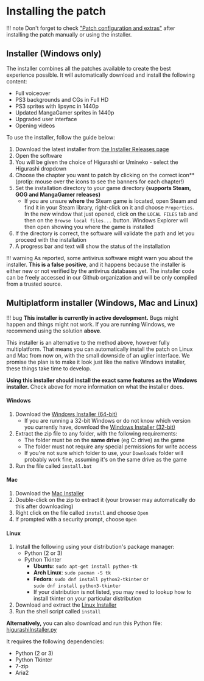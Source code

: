 # Installing the patch

!!! note
    Don't forget to check ["Patch configuration and extras"](https://07th-mod.com/wiki/Higurashi/Higurashi-Part-2---Patch-configuration-and-keyboard-shortcuts) after installing the patch manually or using the installer.

## Installer (Windows only)

The installer combines all the patches available to create the best experience possible. It will automatically download and install the following content:

* Full voiceover
* PS3 backgrounds and CGs in Full HD
* PS3 sprites with lipsync in 1440p
* Updated MangaGamer sprites in 1440p
* Upgraded user interface
* Opening videos

To use the installer, follow the guide below:

1. Download the latest installer from [the Installer Releases page](https://github.com/07th-mod/Higurashi_Installer_WPF/releases/latest)
2. Open the software
3. You will be given the choice of Higurashi or Umineko - select the Higurashi dropdown
4. Choose the chapter you want to patch by clicking on the correct icon** (protip: mouse over the icons to see the banners for each chapter!)
5. Set the installation directory to your game directory **(supports Steam, GOG and MangaGamer releases)**
    * If you are unsure **where** the Steam game is located, open Steam and find it in your Steam library, right-click on it and choose ``Properties``. In the new window that just opened, click on the ``LOCAL FILES`` tab and then on the ``Browse local files...`` button. Windows Explorer will then open showing you where the game is installed
6. If the directory is correct, the software will validate the path and let you proceed with the installation
7. A progress bar and text will show the status of the installation

!!! warning
    As reported, some antivirus software might warn you about the installer. **This is a false positive**, and it happens because the installer is either new or not verified by the antivirus databases yet. The installer code can be freely accessed in our Github organization and will be only compiled from a trusted source.

## Multiplatform installer (Windows, Mac and Linux)

!!! bug
    **This installer is currently in active development.** Bugs might happen and things might not work. If you are running Windows, we recommend using the solution **above**.

This installer is an alternative to the method above, however fully multiplatform. That means you can automatically install the patch on Linux and Mac from now on, with the small downside of an uglier interface. We promise the plan is to make it look just like the native Windows installer, these things take time to develop.

**Using this installer should install the exact same features as the Windows installer.** Check above for more information on what the installer does.

#### Windows

1. Download the [Windows Installer (64-bit)](http://07th-mod.com/installer/python/higu_win_installer.zip)
      * If you are running a 32-bit Windows or do not know which version you currently have, download the [Windows Installer (32-bit)](http://07th-mod.com/installer/python/higu_win_installer_32.zip)
2. Extract the zip file to any folder, with the following requirements:
      * The folder must be on the  **same drive** (eg C: drive) as the game
      * The folder must not require any special permissions for write access
      * If you're not sure which folder to use, your `Downloads` folder will probably work fine, assuming it's on the same drive as the game
3. Run the file called `install.bat`

#### Mac

1. Download the [Mac Installer](http://07th-mod.com/installer/python/higu_mac_installer.zip)
2. Double-click on the zip to extract it (your browser may automatically do this after downloading)
3. Right click on the file called `install` and choose `Open`
4. If prompted with a security prompt, choose `Open`

#### Linux

1. Install the following using your distribution's package manager:
    * Python (2 or 3)
    * Python Tkinter
        * **Ubuntu**: `sudo apt-get install python-tk`
        * **Arch Linux**: `sudo pacman -S tk`
        * **Fedora**: `sudo dnf install python2-tkinter` or <br> `sudo dnf install python3-tkinter`
        * If your distribution is not listed, you may need to lookup how to install tkinter on your particular distribution
2. Download and extract the [Linux Installer](http://07th-mod.com/installer/python/higu_linux64_installer.tar.gz)
3. Run the shell script called `install`

**Alternatively,** you can also download and run this Python file: [higurashiInstaller.py](https://raw.githubusercontent.com/07th-mod/resources/master/higurashiInstaller.py)

It requires the following dependencies:

* Python (2 or 3)
* Python Tkinter
* 7-zip
* Aria2
